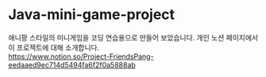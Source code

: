 # Java-mini-game-project
애니팡 스타일의 미니게임을 코딩 연습용으로 만들어 보았습니다. 개인 노션 페이지에서 이 프로젝트에 대해 소개합니다.  
https://www.notion.so/Project-FriendsPang-eedaaed9ec714d5494fa6f2f0a5888ab
